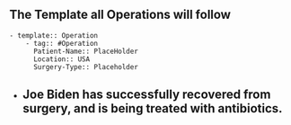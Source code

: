 ## The Template all Operations will follow
	- template:: Operation
		- tag:: #Operation 
		  Patient-Name:: PlaceHolder
		  Location:: USA
		  Surgery-Type:: Placeholder
- Joe Biden has successfully recovered from surgery, and is being treated with antibiotics.
	-